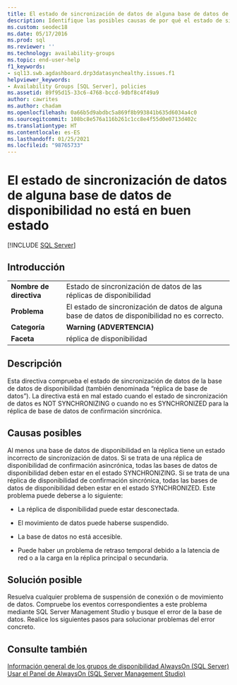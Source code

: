 ```yaml
---
title: El estado de sincronización de datos de alguna base de datos de disponibilidad no está en buen estado
description: Identifique las posibles causas de por qué el estado de sincronización de datos de alguna base de datos en un grupo de disponibilidad Always On no es correcto.
ms.custom: seodec18
ms.date: 05/17/2016
ms.prod: sql
ms.reviewer: ''
ms.technology: availability-groups
ms.topic: end-user-help
f1_keywords:
- sql13.swb.agdashboard.drp3datasynchealthy.issues.f1
helpviewer_keywords:
- Availability Groups [SQL Server], policies
ms.assetid: 89f95d15-33c6-4768-bccd-9dbf8c4f49a9
author: cawrites
ms.author: chadam
ms.openlocfilehash: 0a66b5d9abdbc5a869f8b993841b635d6034a4c0
ms.sourcegitcommit: 108bc8e576a116b261c1cc8e4f55d0e0713d402c
ms.translationtype: HT
ms.contentlocale: es-ES
ms.lasthandoff: 01/25/2021
ms.locfileid: "98765733"
---
```

# <a name="data-synchronization-state-of-some-availability-database-is-not-healthy"></a>El estado de sincronización de datos de alguna base de datos de disponibilidad no está en buen estado
[!INCLUDE [SQL Server](../../../includes/applies-to-version/sqlserver.md)]
    
## <a name="introduction"></a>Introducción  
  
|||  
|-|-|  
|**Nombre de directiva**|Estado de sincronización de datos de las réplicas de disponibilidad|  
|**Problema**|El estado de sincronización de datos de alguna base de datos de disponibilidad no es correcto.|  
|**Categoría**|**Warning (ADVERTENCIA)**|  
|**Faceta**|réplica de disponibilidad|  
  
## <a name="description"></a>Descripción  
 Esta directiva comprueba el estado de sincronización de datos de la base de datos de disponibilidad (también denominada “réplica de base de datos”). La directiva está en mal estado cuando el estado de sincronización de datos es NOT SYNCHRONIZING o cuando no es SYNCHRONIZED para la réplica de base de datos de confirmación sincrónica.   
  
## <a name="possible-causes"></a>Causas posibles  
 Al menos una base de datos de disponibilidad en la réplica tiene un estado incorrecto de sincronización de datos. Si se trata de una réplica de disponibilidad de confirmación asincrónica, todas las bases de datos de disponibilidad deben estar en el estado SYNCHRONIZING. Si se trata de una réplica de disponibilidad de confirmación sincrónica, todas las bases de datos de disponibilidad deben estar en el estado SYNCHRONIZED. Este problema puede deberse a lo siguiente:  
  
-   La réplica de disponibilidad puede estar desconectada.  
  
-   El movimiento de datos puede haberse suspendido.  
  
-   La base de datos no está accesible.  
  
-   Puede haber un problema de retraso temporal debido a la latencia de red o a la carga en la réplica principal o secundaria.  
  
## <a name="possible-solution"></a>Solución posible  
 Resuelva cualquier problema de suspensión de conexión o de movimiento de datos. Compruebe los eventos correspondientes a este problema mediante SQL Server Management Studio y busque el error de la base de datos. Realice los siguientes pasos para solucionar problemas del error concreto.  
  
## <a name="see-also"></a>Consulte también  
 [Información general de los grupos de disponibilidad AlwaysOn &#40;SQL Server&#41;](../../../database-engine/availability-groups/windows/overview-of-always-on-availability-groups-sql-server.md)   
 [Usar el Panel de AlwaysOn &#40;SQL Server Management Studio&#41;](../../../database-engine/availability-groups/windows/use-the-always-on-dashboard-sql-server-management-studio.md)  
  
  
